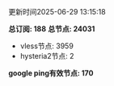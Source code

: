 更新时间2025-06-29 13:15:18

**总订阅: 188**
**总节点: 24031**
- vless节点: 3959
- hysteria2节点: 2

**google ping有效节点: 170**
